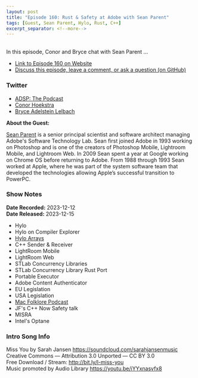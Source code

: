 ```yaml
---
layout: post
title: "Episode 160: Rust & Safety at Adobe with Sean Parent"
tags: [Guest, Sean Parent, Hylo, Rust, C++]
excerpt_separator: <!--more-->
---
```



<br>In this episode, Conor and Bryce chat with Sean Parent ... 

<!--more-->

* [Link to Episode 160 on Website](https://adspthepodcast.com/2023/12/15/Episode-160.html)
* [Discuss this episode, leave a comment, or ask a question (on GitHub)](https://github.com/codereport/adsp2/discussions/51)

### Twitter
 
* [ADSP: The Podcast](https://twitter.com/adspthepodcast)
* [Conor Hoekstra](https://twitter.com/code_report)
* [Bryce Adelstein Lelbach](https://twitter.com/blelbach)

**About the Guest:**

[Sean Parent](https://twitter.com/seanparent) is a senior principal scientist and software architect managing Adobe's Software Technology Lab. Sean first joined Adobe in 1993 working on Photoshop and is one of the creators of Photoshop Mobile, Lightroom Mobile, and Lightroom Web. In 2009 Sean spent a year at Google working on Chrome OS before returning to Adobe. From 1988 through 1993 Sean worked at Apple, where he was part of the system software team that developed the technologies allowing Apple’s successful transition to PowerPC.

### Show Notes
 
**Date Recorded:** 2023-12-12 <br>
**Date Released:** 2023-12-15

* Hylo
* Hylo on Compiler Explorer
* [Hylo Arrays](https://docs.hylo-lang.org/language-tour/basic-types#buffers-arrays-and-slices)
* C++ Sender & Receiver
* LightRoom Mobile
* LightRoom Web
* STLab Concurrency Libraries
* STLab Concurrency Library Rust Port
* Portable Executor
* Adobe Content Authenticator
* EU Legislation
* USA Legislation
* [Mac Folklore Podcast](https://podcasts.apple.com/us/podcast/mac-folklore-radio/id1428670055)
* JF's C++ Now Safety talk
* MISRA
* Intel's Optane

### Intro Song Info
 
Miss You by Sarah Jansen https://soundcloud.com/sarahjansenmusic<br>
Creative Commons — Attribution 3.0 Unported — CC BY 3.0<br>
Free Download / Stream: http://bit.ly/l-miss-you<br>
Music promoted by Audio Library https://youtu.be/iYYxnasvfx8<br>
